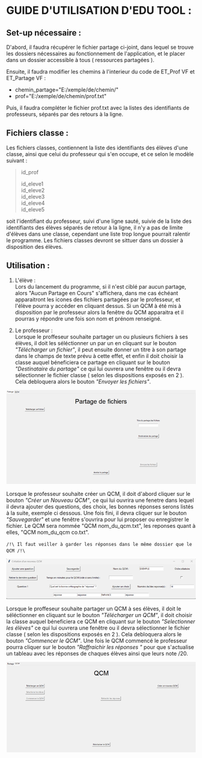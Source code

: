 # GUIDE D'UTILISATION D'EDU TOOL :  

Set-up nécessaire :
-----------------
D'abord, il faudra récupérer le fichier partage ci-joint, dans lequel se trouve les dossiers nécessaires au fonctionnement de l'application, et le placer dans un dossier accessible à tous ( ressources partagées ).

Ensuite, il faudra modifier les chemins à l'interieur du code de ET_Prof VF et ET_Partage VF :
  - chemin_partage="E:/xemple/de/chemin/"
  - prof="E:/xemple/de/chemin/prof.txt"

Puis, il faudra compléter le fichier prof.txt avec la listes des identifiants de professeurs, séparés par des retours à la ligne.

Fichiers classe :
-----------------
Les fichiers classes, contiennent la liste des identifiants des élèves d'une classe, ainsi que celui du professeur qui s'en occupe, et ce selon le modèle suivant :

>id_prof  
>  
>id_eleve1  
id_eleve2  
id_eleve3  
id_eleve4  
id_eleve5  

soit l'identifiant du professeur, suivi d'une ligne sauté, suivie de la liste des identifiants des élèves séparés de retour à la ligne, il n'y a pas de limite d'élèves dans une classe, cependant une liste trop longue pourrait ralentir le programme. Les fichiers classes devront se sittuer dans un dossier à disposition des élèves.
  
Utilisation :
-----------------
1) L'élève :  
Lors du lancement du programme, si il n'est ciblé par aucun partage, alors "Aucun Partage en Cours" s'affichera, dans me cas échéant apparaitront les icones des fichiers partagées par le professeur, et l'élève pourra y accéder en cliquant dessus. Si un QCM  à été mis à disposition par le professeur alors la fenêtre du QCM apparaitra et il pourras y répondre une fois son nom et prénom renseigné.

2) Le professeur :  
Lorsque le proffeseur souhaite partager un ou plusieurs fichiers à ses élèves, il doit les séléctionner un par un en cliquant sur le bouton *"Télécharger un fichier"*,
il peut ensuite donner un titre à son partage dans le champs de texte prévu à cette effet, et enfin il doit choisir la classe auquel béneficiera ce partage en cliquant sur le bouton *"Destinataire du partage"* ce qui lui ouvrera une fenêtre ou il devra sélectionner le fichier classe ( selon les dispositions exposés en 2 ). Cela debloquera alors le bouton *"Envoyer les fichiers"*.   

![imagepartag](https://github.com/chauletr/test2/blob/main/partage.png)  
  
Lorsque le professeur souhaite créer un QCM, il doit d'abord cliquer sur le bouton *"Créer un Nouveau QCM"*, ce qui lui ouvrira une fenetre dans lequel il devra ajouter des questions, des choix, les bonnes réponses serons listés à la suite, exemple ci dessous. Une fois fini, il devra cliquer sur le bouton *"Sauvegarder"* et une fenêtre s'ouvrira pour lui proposer ou enregistrer le fichier. Le QCM sera nommée "QCM nom_du_qcm.txt", les reponses quant à elles, "QCM nom_du_qcm co.txt".  

`/!\ Il faut veiller à garder les réponses dans le même dossier que le QCM /!\`

![imageqcmcre](https://github.com/chauletr/test2/blob/main/qcm!creation.png)

Lorsque le proffeseur souhaite partager un QCM à ses élèves, il doit le séléctionner en cliquant sur le bouton *"Télécharger un QCM"*, il doit choisir la classe auquel béneficiera ce QCM en cliquant sur le bouton *"Selectionner les élèves"* ce qui lui ouvrera une fenêtre ou il devra sélectionner le fichier classe ( selon les dispositions exposés en 2 ). Cela debloquera alors le bouton *"Commencer le QCM"*. Une fois le QCM commencé le professeur pourra cliquer sur le bouton *"Raffraichir les réponses "* pour que s'actualise un tableau avec les réponses de chaques élèves ainsi que leurs note /20.  

![imageqcm](https://github.com/chauletr/test2/blob/main/qcm.png)

